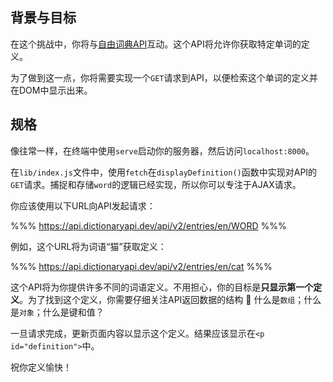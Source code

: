 ## 背景与目标

在这个挑战中，你将与[自由词典API](https://dictionaryapi.dev/)互动。这个API将允许你获取特定单词的定义。

为了做到这一点，你将需要实现一个`GET`请求到API，以便检索这个单词的定义并在DOM中显示出来。

## 规格

像往常一样，在终端中使用`serve`启动你的服务器，然后访问`localhost:8000`。

在`lib/index.js`文件中，使用`fetch`在`displayDefinition()`函数中实现对API的`GET`请求。捕捉和存储`word`的逻辑已经实现，所以你可以专注于AJAX请求。

你应该使用以下URL向API发起请求：

%%%
https://api.dictionaryapi.dev/api/v2/entries/en/WORD
%%%

例如，这个URL将为词语“猫”获取定义：

%%%
https://api.dictionaryapi.dev/api/v2/entries/en/cat
%%%

这个API将为你提供许多不同的词语定义。不用担心，你的目标是**只显示第一个定义**。为了找到这个定义，你需要仔细关注API返回数据的结构 🤔 什么是`数组`；什么是`对象`；什么是键和值？

一旦请求完成，更新页面内容以显示这个定义。结果应该显示在`<p id="definition">`中。

祝你定义愉快！
